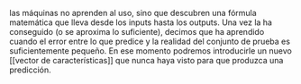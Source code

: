 las máquinas no aprenden al uso, sino que descubren una fórmula matemática que lleva desde los inputs hasta los outputs. Una vez la ha conseguido (o se aproxima lo suficiente), decimos que ha aprendido cuando el error entre lo que predice y la realidad del conjunto de prueba es suficientemente pequeño.
En ese momento podremos introducirle un nuevo [[vector de características]] que nunca haya visto para que produzca una predicción.